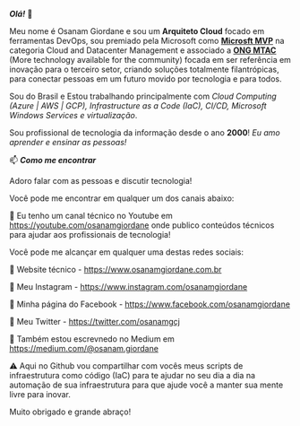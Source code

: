 ***Olá!*** 👋

Meu nome é Osanam Giordane e sou um **Arquiteto Cloud** focado em ferramentas DevOps, sou premiado pela Microsoft como [**Microsft MVP**](https://mvp.microsoft.com/pt-br/PublicProfile/5001893?fullName=Osanam%20Giordane%20da%20Costa%20Junior) na categoria Cloud and Datacenter Management e associado a [**ONG MTAC**](https://www.mtac.org.br/) (More technology available for the community) focada em ser referência em inovação para o terceiro setor, criando soluções totalmente filantrópicas, para conectar pessoas em um futuro movido por tecnologia e para todos. 

Sou do Brasil e Estou trabalhando principalmente com _Cloud Computing (Azure | AWS | GCP), Infrastructure as a Code (IaC), CI/CD, Microsoft Windows Services e virtualização_.

Sou profissional de tecnologia da informação desde o ano **2000**! _Eu amo aprender e ensinar as pessoas!_

📫 ***Como me encontrar***

Adoro falar com as pessoas e discutir tecnologia! 

Você pode me encontrar em qualquer um dos canais abaixo:

🔗  Eu tenho um canal técnico no Youtube em https://youtube.com/osanamgiordane onde publico conteúdos técnicos para ajudar aos profissionais de tecnologia! 
   
   Você pode me alcançar em qualquer uma destas redes sociais:

🔗  Website técnico - https://www.osanamgiordane.com.br

🔗  Meu Instagram - https://www.instagram.com/osanamgiordane

🔗  Minha página do Facebook - https://www.facebook.com/osanamgiordane

🔗  Meu Twitter - https://twitter.com/osanamgcj

🔗  Também estou escrevnedo no Medium em https://medium.com/@osanam.giordane

⚠️  Aqui no Github vou compartilhar com vocês meus scripts de infraestrutura como código (IaC) para te ajudar no seu dia a dia na automação de sua infraestrutura para que ajude você a manter sua mente livre para inovar.

Muito obrigado e grande abraço!
